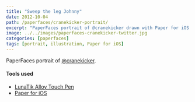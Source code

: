 ```yaml
---
title: "Sweep the leg Johnny"
date: 2012-10-04
path: /paperfaces/cranekicker-portrait/
excerpt: "PaperFaces portrait of @cranekicker drawn with Paper for iOS on an iPad."
image: ../../images/paperfaces-cranekicker-twitter.jpg
categories: [paperfaces]
tags: [portrait, illustration, Paper for iOS]
---
```


PaperFaces portrait of [@cranekicker](https://twitter.com/cranekicker).

#### Tools used

- [LunaTik Alloy Touch Pen](https://www.amazon.com/gp/product/B00821TR7G/ref=as_li_ss_tl?ie=UTF8&tag=mademist-20&linkCode=as2&camp=1789&creative=390957&creativeASIN=B00821TR7G)
- [Paper for iOS](https://paper.bywetransfer.com/)
